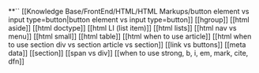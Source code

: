 **``
[[Knowledge Base/FrontEnd/HTML/HTML Markups/button element vs input type=button|button element vs input type=button]]
[[hgroup]]
[[html aside]]
[[html doctype]]
[[html LI (list item)]]
[[html lists]]
[[html nav vs menu]]
[[html small]]
[[html table]]
[[html when to use article]]
[[html when to use section div vs section article vs section]]
[[link vs buttons]]
[[meta data]]
[[section]]
[[span vs div]]
[[when to use strong, b, i, em, mark, cite, dfn]]

